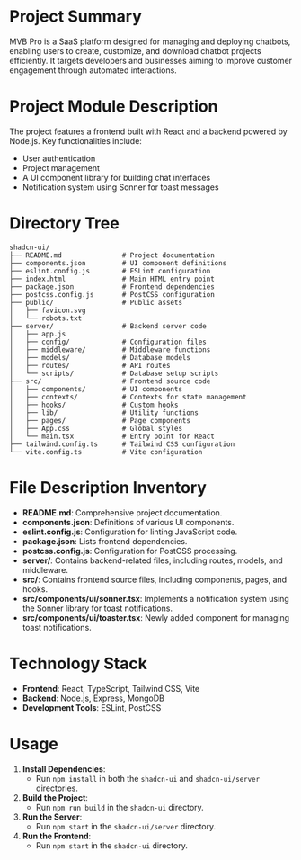 # Project Summary
MVB Pro is a SaaS platform designed for managing and deploying chatbots, enabling users to create, customize, and download chatbot projects efficiently. It targets developers and businesses aiming to improve customer engagement through automated interactions.

# Project Module Description
The project features a frontend built with React and a backend powered by Node.js. Key functionalities include:
- User authentication
- Project management
- A UI component library for building chat interfaces
- Notification system using Sonner for toast messages

# Directory Tree
```
shadcn-ui/
├── README.md               # Project documentation
├── components.json         # UI component definitions
├── eslint.config.js        # ESLint configuration
├── index.html              # Main HTML entry point
├── package.json            # Frontend dependencies
├── postcss.config.js       # PostCSS configuration
├── public/                 # Public assets
│   ├── favicon.svg
│   └── robots.txt
├── server/                 # Backend server code
│   ├── app.js
│   ├── config/             # Configuration files
│   ├── middleware/         # Middleware functions
│   ├── models/             # Database models
│   ├── routes/             # API routes
│   └── scripts/            # Database setup scripts
├── src/                    # Frontend source code
│   ├── components/         # UI components
│   ├── contexts/           # Contexts for state management
│   ├── hooks/              # Custom hooks
│   ├── lib/                # Utility functions
│   ├── pages/              # Page components
│   ├── App.css             # Global styles
│   └── main.tsx            # Entry point for React
├── tailwind.config.ts      # Tailwind CSS configuration
└── vite.config.ts          # Vite configuration
```

# File Description Inventory
- **README.md**: Comprehensive project documentation.
- **components.json**: Definitions of various UI components.
- **eslint.config.js**: Configuration for linting JavaScript code.
- **package.json**: Lists frontend dependencies.
- **postcss.config.js**: Configuration for PostCSS processing.
- **server/**: Contains backend-related files, including routes, models, and middleware.
- **src/**: Contains frontend source files, including components, pages, and hooks.
- **src/components/ui/sonner.tsx**: Implements a notification system using the Sonner library for toast notifications.
- **src/components/ui/toaster.tsx**: Newly added component for managing toast notifications.

# Technology Stack
- **Frontend**: React, TypeScript, Tailwind CSS, Vite
- **Backend**: Node.js, Express, MongoDB
- **Development Tools**: ESLint, PostCSS

# Usage
1. **Install Dependencies**:
   - Run `npm install` in both the `shadcn-ui` and `shadcn-ui/server` directories.
2. **Build the Project**:
   - Run `npm run build` in the `shadcn-ui` directory.
3. **Run the Server**:
   - Run `npm start` in the `shadcn-ui/server` directory.
4. **Run the Frontend**:
   - Run `npm start` in the `shadcn-ui` directory.
